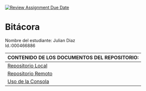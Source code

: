 [![Review Assignment Due Date](https://classroom.github.com/assets/deadline-readme-button-22041afd0340ce965d47ae6ef1cefeee28c7c493a6346c4f15d667ab976d596c.svg)](https://classroom.github.com/a/_svqiCDi)
# Bitácora
Nombre del estudiante: Julian Diaz   
Id.:000466886

|CONTENIDO DE LOS DOCUMENTOS DEL REPOSITORIO:|
|--------------|
|[Repositorio Local](mi_proyecto/docs/repositorio_local.md)|
|[Repositorio Remoto](mi_proyecto/docs/repositorio_remoto.md)|
|[Uso de la Consola](mi_proyecto/docs/uso_consola.md)|